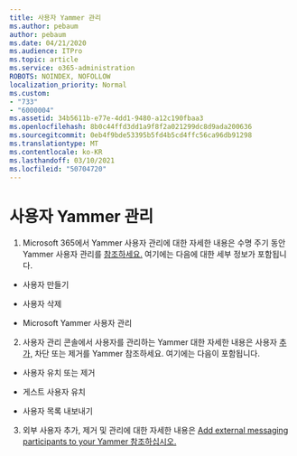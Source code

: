 ```yaml
---
title: 사용자 Yammer 관리
ms.author: pebaum
author: pebaum
ms.date: 04/21/2020
ms.audience: ITPro
ms.topic: article
ms.service: o365-administration
ROBOTS: NOINDEX, NOFOLLOW
localization_priority: Normal
ms.custom:
- "733"
- "6000004"
ms.assetid: 34b5611b-e77e-4dd1-9480-a12c190fbaa3
ms.openlocfilehash: 8b0c44ffd3dd1a9f8f2a021299dc8d9ada200636
ms.sourcegitcommit: 0eb4f9bde53395b5fd4b5cd4ffc56ca96db91298
ms.translationtype: MT
ms.contentlocale: ko-KR
ms.lasthandoff: 03/10/2021
ms.locfileid: "50704720"
---
```

# <a name="managing-yammer-users"></a>사용자 Yammer 관리

1. Microsoft 365에서 Yammer 사용자 관리에 대한 자세한 내용은 수명 주기 동안 Yammer 사용자 관리를 [참조하세요.](https://docs.microsoft.com/yammer/manage-yammer-users/manage-users-across-their-lifecycle) 여기에는 다음에 대한 세부 정보가 포함됩니다.

  - 사용자 만들기

  - 사용자 삭제

  - Microsoft Yammer 사용자 관리

2. 사용자 관리 콘솔에서 사용자를 관리하는 Yammer 대한 자세한 내용은 사용자 [추가,](https://docs.microsoft.com/yammer/manage-yammer-users/add-block-or-remove-users) 차단 또는 제거를 Yammer 참조하세요. 여기에는 다음이 포함됩니다.

  - 사용자 유치 또는 제거

  - 게스트 사용자 유치

  - 사용자 목록 내보내기

3. 외부 사용자 추가, 제거 및 관리에 대한 자세한 내용은 [Add external messaging participants to your Yammer 참조하십시오.](https://docs.microsoft.com/yammer/work-with-external-users/add-external-participants)
